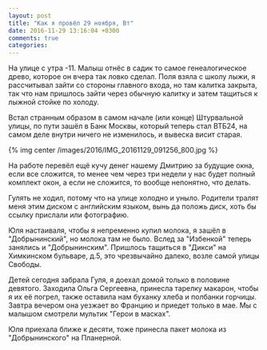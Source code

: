 ```yaml
---
layout: post
title: "Как я провёл 29 ноября, Вт"
date: 2016-11-29 13:16:04 +0300
comments: true
categories: 
---
```

На улице с утра -11. Малыш отнёс в садик то самое генеалогическое древо, которое он вчера так ловко сделал. Поля взяла с школу лыжи, я рассчитывал зайти со стороны главного входа, но там калитка закрыта, так что нам пришлось зайти через обычную калитку и затем тащиться к лыжной стойке по холоду.

Встал странным образом в самом начале (или конце) Штурвальной улицы, по пути зашёл в Банк Москвы, который теперь стал ВТБ24, на самом деле внутри ничего не изменилось, и вывеска висит старая.

{% img center /images/2016/IMG_20161129_091256_800.jpg %}

На работе перевёл ещё кучу денег нашему Дмитрию за будущие окна, если все сложится, то менее чем через три недели у нас будет полный комплект окон, а если не сложится, то вообще непонятно, что делать.

Гулять не ходил, потому что на улице холодно и уныло. Родители тралят меня этим диском с английским языком, вынь да положь диск, хоть бы ссылку прислали или фотографию.

Юля настаиваля, чтобы я непременно купил молока, я зашёл в "Добрынинский", но молока там не было. Вслед за "Избенкой" теперь занялись и "Добрынинским". Пришлось тащиться в "Дикси" на Химкинском бульваре, д.5, это чрезвычайно далеко, возле самой улицы Свободы.

Детей сегодня забрала Гуля, я доехал домой только в половине девятого. Заходила Ольга Сергеевна, принесла тарелку макарон, чтобы я их её погрел, также оставила нам буханку хлеба и полбанки горчицы. Завтра вечером она уезжает во Францию и приедет только в мае. Мы с малышом смотрели мультик "Герои в масках".

Юля приехала ближе к десяти, тоже принесла пакет молока из "Добрынинского" на Планерной. 